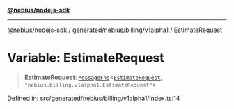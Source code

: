 [**@nebius/nodejs-sdk**](../../../../../README.md)

---

[@nebius/nodejs-sdk](../../../../../README.md) / [generated/nebius/billing/v1alpha1](../README.md) / EstimateRequest

# Variable: EstimateRequest

> **EstimateRequest**: [`MessageFns`](../../../../../runtime/protos/core/interfaces/MessageFns.md)\<[`EstimateRequest`](../interfaces/EstimateRequest.md), `"nebius.billing.v1alpha1.EstimateRequest"`\>

Defined in: src/generated/nebius/billing/v1alpha1/index.ts:14
